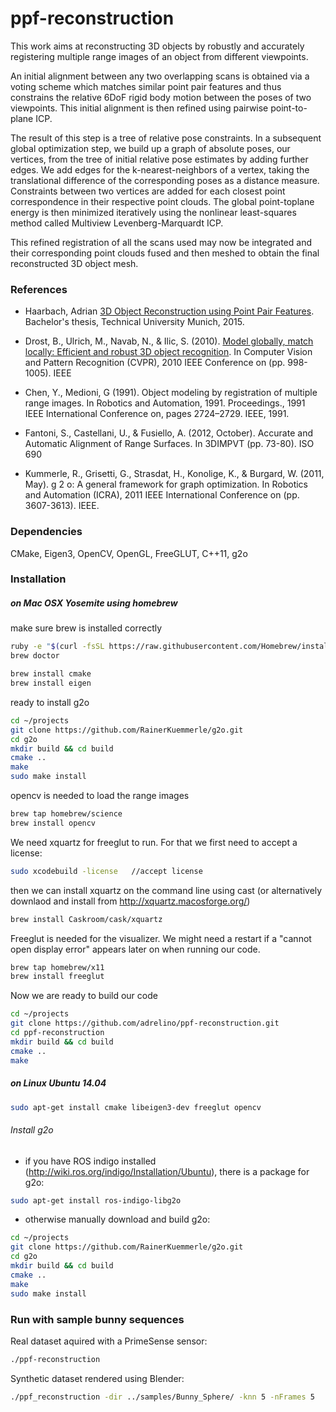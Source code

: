 ppf-reconstruction
===================

This work aims at reconstructing 3D objects by robustly and accurately registering multiple range images of an object from different viewpoints.

An initial alignment between any two overlapping scans is obtained via a voting scheme which matches similar point pair features and thus constrains the relative 6DoF rigid body motion between the poses of two viewpoints. This initial alignment is then refined using pairwise point-to-plane ICP.

The result of this step is a tree of relative pose constraints. In a subsequent global optimization step, we build up a graph of absolute poses, our vertices, from the tree of initial relative pose estimates by adding further edges. We add edges for the k-nearest-neighbors of a vertex, taking the translational difference of the corresponding poses as a distance measure. Constraints between two vertices are added for each closest point correspondence in their respective point clouds. The global point-toplane energy is then minimized iteratively using the nonlinear least-squares method called Multiview Levenberg-Marquardt ICP.

This refined registration of all the scans used may now be integrated and their corresponding point clouds fused and then meshed to obtain the final reconstructed 3D object mesh.

### References
* Haarbach, Adrian [3D Object Reconstruction using Point Pair Features](http://adrian-haarbach.de/bscthesis_adrian.pdf). Bachelor's thesis, Technical University Munich, 2015.

* Drost, B., Ulrich, M., Navab, N., & Ilic, S. (2010). [Model globally, match locally: Efficient and robust 3D object recognition](http://campar.cs.tum.edu/pub/drost2010CVPR/drost2010CVPR.pdf). In Computer Vision and Pattern Recognition (CVPR), 2010 IEEE Conference on (pp. 998-1005). IEEE

* Chen, Y., Medioni, G (1991). Object modeling by registration of multiple range images. In Robotics and Automation, 1991. Proceedings., 1991 IEEE International Conference on, pages 2724–2729. IEEE, 1991.

* Fantoni, S., Castellani, U., & Fusiello, A. (2012, October). Accurate and Automatic Alignment of Range Surfaces. In 3DIMPVT (pp. 73-80). ISO 690	

* Kummerle, R., Grisetti, G., Strasdat, H., Konolige, K., & Burgard, W. (2011, May). g 2 o: A general framework for graph optimization. In Robotics and Automation (ICRA), 2011 IEEE International Conference on (pp. 3607-3613). IEEE.


### Dependencies
CMake, Eigen3, OpenCV, OpenGL, FreeGLUT, C++11, g2o

### Installation 

##### on Mac OSX Yosemite using homebrew

make sure brew is installed correctly
```sh
ruby -e "$(curl -fsSL https://raw.githubusercontent.com/Homebrew/install/master/install)"
brew doctor
```

```sh
brew install cmake
brew install eigen
```

ready to install g2o
```sh
cd ~/projects
git clone https://github.com/RainerKuemmerle/g2o.git
cd g2o
mkdir build && cd build
cmake ..
make
sudo make install
```

opencv is needed to load the range images
```sh
brew tap homebrew/science
brew install opencv
```

We need xquartz for freeglut to run. For that we first need to accept a license:
```sh
sudo xcodebuild -license   //accept license
```
then we can install xquartz on the command line using cast (or alternatively downlaod and install from http://xquartz.macosforge.org/)
```sh
brew install Caskroom/cask/xquartz
```

Freeglut is needed for the visualizer. We might need a restart if a "cannot open display error" appears later on when running our code.
```sh
brew tap homebrew/x11
brew install freeglut 
```

Now we are ready to build our code
```sh
cd ~/projects
git clone https://github.com/adrelino/ppf-reconstruction.git
cd ppf-reconstruction
mkdir build && cd build
cmake ..
make
```

##### on Linux Ubuntu 14.04

```sh
sudo apt-get install cmake libeigen3-dev freeglut opencv
```
###### Install g2o

* if you have ROS indigo installed (http://wiki.ros.org/indigo/Installation/Ubuntu), there is a package for g2o:
```sh
sudo apt-get install ros-indigo-libg2o
```

* otherwise manually download and build g2o:
```sh
cd ~/projects
git clone https://github.com/RainerKuemmerle/g2o.git
cd g2o
mkdir build && cd build
cmake ..
make
sudo make install
```


### Run with sample bunny sequences
Real dataset aquired with a PrimeSense sensor:
```sh
./ppf-reconstruction
```

Synthetic dataset rendered using Blender:
```sh
./ppf_reconstruction -dir ../samples/Bunny_Sphere/ -knn 5 -nFrames 5
```